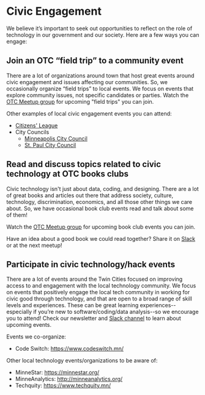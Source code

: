 # Civic Engagement

We believe it’s important to seek out opportunities to reflect on the role of technology in our government and our society.  Here are a few ways you can engage:

## Join an OTC “field trip” to a community event

There are a lot of organizations around town that host great events around civic engagement and issues affecting our communities.  So, we occasionally organize “field trips” to local events.  We focus on events that explore community issues, not specific candidates or parties.  Watch the [OTC Meetup group](https://www.meetup.com/opentwincities/) for upcoming "field trips" you can join.

Other examples of local civic engagement events you can attend:

- [Citizens' League](https://citizensleague.org/)
- City Councils
  - [Minneapolis City Council](http://www.ci.minneapolis.mn.us/meetings/index.htm)
  - [St. Paul City Council](https://www.stpaul.gov/departments/city-council)


## Read and discuss topics related to civic technology at OTC books clubs

Civic technology isn't just about data, coding, and designing. There are a lot of great books and articles out there that address society, culture, technology, discrimination, economics, and all those other things we care about. So, we have occasional book club events read and talk about some of them!  

Watch the [OTC Meetup group](https://www.meetup.com/opentwincities/) for upcoming book club events you can join.

Have an idea about a good book we could read together?  Share it on [Slack](https://otc-slackin.herokuapp.com/) or at the next meetup!


## Participate in civic technology/hack events

There are a lot of events around the Twin Cities focused on improving access to and engagement with the local technology community.  We focus on events that positively engage the local tech community in working for civic good through technology, and that are open to a broad range of skill levels and experiences.  These can be great learning experiences--especially if you’re new to software/coding/data analysis--so we encourage you to attend!   Check our newsletter and [Slack channel](https://otc-slackin.herokuapp.com/) to learn about upcoming events.  

Events we co-organize:

- Code Switch: https://www.codeswitch.mn/

Other local technology events/organizations to be aware of:

- MinneStar: https://minnestar.org/
- MinneAnalytics: http://minneanalytics.org/
- Techquity: https://www.techquity.mn/
